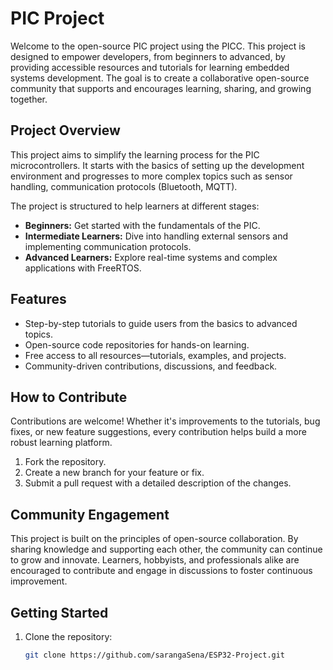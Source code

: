 # PIC Project

Welcome to the open-source PIC project using the PICC. This project is designed to empower developers, from beginners to advanced, by providing accessible resources and tutorials for learning embedded systems development. The goal is to create a collaborative open-source community that supports and encourages learning, sharing, and growing together.

## Project Overview

This project aims to simplify the learning process for the PIC microcontrollers. It starts with the basics of setting up the development environment and progresses to more complex topics such as sensor handling, communication protocols (Bluetooth, MQTT).

The project is structured to help learners at different stages:
- **Beginners:** Get started with the fundamentals of the PIC.
- **Intermediate Learners:** Dive into handling external sensors and implementing communication protocols.
- **Advanced Learners:** Explore real-time systems and complex applications with FreeRTOS.

## Features

- Step-by-step tutorials to guide users from the basics to advanced topics.
- Open-source code repositories for hands-on learning.
- Free access to all resources—tutorials, examples, and projects.
- Community-driven contributions, discussions, and feedback.

## How to Contribute

Contributions are welcome! Whether it's improvements to the tutorials, bug fixes, or new feature suggestions, every contribution helps build a more robust learning platform.

1. Fork the repository.
2. Create a new branch for your feature or fix.
3. Submit a pull request with a detailed description of the changes.

## Community Engagement

This project is built on the principles of open-source collaboration. By sharing knowledge and supporting each other, the community can continue to grow and innovate. Learners, hobbyists, and professionals alike are encouraged to contribute and engage in discussions to foster continuous improvement.

## Getting Started

1. Clone the repository:  
   ```bash
   git clone https://github.com/sarangaSena/ESP32-Project.git
